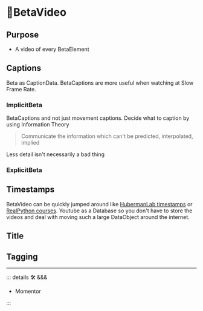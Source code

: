 # 🔷<beta>BetaVideo</beta>

## Purpose

- A video of every BetaElement

## Captions

Beta as CaptionData. BetaCaptions are more useful when watching at Slow Frame Rate.

### ImplicitBeta

BetaCaptions and not just movement captions. Decide what to caption by using Information Theory

> Communicate the information which can't be predicted, interpolated, implied

Less detail isn't necessarily a bad thing

### ExplicitBeta

## Timestamps

BetaVideo can be quickly jumped around like [HubermanLab timestamps](https://www.hubermanlab.com/episode/dr-cal-newport-how-to-enhance-focus-and-improve-productivity) or [RealPython courses](https://realpython.com/lessons/when-to-use-classes-python/#t=120.12). Youtube as a Database so you don't have to store the videos and deal with moving such a large DataObject around the internet.

## Title

## Tagging

---

<!-- =================================================== -->
<!-- =================================================== -->
<!-- =================================================== -->
<!-- =================================================== -->
<!-- =================================================== -->
::: details 🛠 <dev>&&&</dev>

- Momentor

:::
